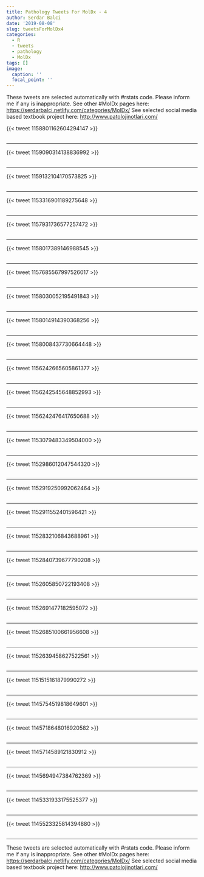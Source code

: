 ```yaml
---
title: Pathology Tweets For MolDx - 4
author: Serdar Balci
date: '2019-08-08'
slug: tweetsForMolDx4
categories:
  - R
  - tweets
  - pathology
  - MolDx
tags: []
image:
  caption: ''
  focal_point: ''
---
```



These tweets are selected automatically with #rstats code. Please inform me if any is inappropriate.
See other #MolDx pages here: https://serdarbalci.netlify.com/categories/MolDx/ 
See selected social media based textbook project here: http://www.patolojinotlari.com/

{{< tweet 1158801162604294147 >}}
<br>
<br>
<hr>
{{< tweet 1159090314138836992 >}}
<br>
<br>
<hr>
{{< tweet 1159132104170573825 >}}
<br>
<br>
<hr>
{{< tweet 1153316901189275648 >}}
<br>
<br>
<hr>
{{< tweet 1157931736577257472 >}}
<br>
<br>
<hr>
{{< tweet 1158017389146988545 >}}
<br>
<br>
<hr>
{{< tweet 1157685567997526017 >}}
<br>
<br>
<hr>
{{< tweet 1158030052195491843 >}}
<br>
<br>
<hr>
{{< tweet 1158014914390368256 >}}
<br>
<br>
<hr>
{{< tweet 1158008437730664448 >}}
<br>
<br>
<hr>
{{< tweet 1156242665605861377 >}}
<br>
<br>
<hr>
{{< tweet 1156242545648852993 >}}
<br>
<br>
<hr>
{{< tweet 1156242476417650688 >}}
<br>
<br>
<hr>
{{< tweet 1153079483349504000 >}}
<br>
<br>
<hr>
{{< tweet 1152986012047544320 >}}
<br>
<br>
<hr>
{{< tweet 1152919250992062464 >}}
<br>
<br>
<hr>
{{< tweet 1152911552401596421 >}}
<br>
<br>
<hr>
{{< tweet 1152832106843688961 >}}
<br>
<br>
<hr>
{{< tweet 1152840739677790208 >}}
<br>
<br>
<hr>
{{< tweet 1152605850722193408 >}}
<br>
<br>
<hr>
{{< tweet 1152691477182595072 >}}
<br>
<br>
<hr>
{{< tweet 1152685100661956608 >}}
<br>
<br>
<hr>
{{< tweet 1152639458627522561 >}}
<br>
<br>
<hr>
{{< tweet 1151515161879990272 >}}
<br>
<br>
<hr>
{{< tweet 1145754519818649601 >}}
<br>
<br>
<hr>
{{< tweet 1145718648016920582 >}}
<br>
<br>
<hr>
{{< tweet 1145714589121830912 >}}
<br>
<br>
<hr>
{{< tweet 1145694947384762369 >}}
<br>
<br>
<hr>
{{< tweet 1145331933175525377 >}}
<br>
<br>
<hr>
{{< tweet 1145523325814394880 >}}
<br>
<br>
<hr>


These tweets are selected automatically with #rstats code. Please inform me if any is inappropriate.
See other #MolDx pages here: https://serdarbalci.netlify.com/categories/MolDx/ 
See selected social media based textbook project here: http://www.patolojinotlari.com/
